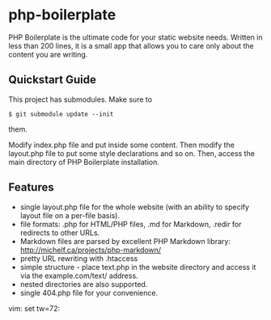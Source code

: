 php-boilerplate
===============

PHP Boilerplate is the ultimate code for your static website needs.
Written in less than 200 lines, it is a small app that allows you to
care only about the content you are writing.


## Quickstart Guide

This project has submodules. Make sure to

    $ git submodule update --init 

them.

Modify index.php file and put inside some content. Then modify the
layout.php file to put some style declarations and so on. Then, access
the main directory of PHP Boilerplate installation.

## Features

- single layout.php file for the whole website (with an ability to
specify layout file on a per-file basis).
- file formats: .php for HTML/PHP files, .md for Markdown, .redir for
redirects to other URLs.
- Markdown files are parsed by excellent PHP Markdown library:
http://michelf.ca/projects/php-markdown/
- pretty URL rewriting with .htaccess
- simple structure - place text.php in the website directory and access 
it via the example.com/text/ address.
- nested directories are also supported.
- single 404.php file for your convenience.

vim: set tw=72:
